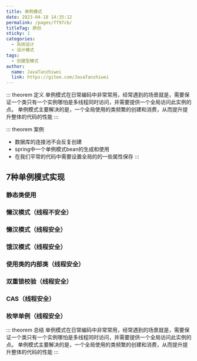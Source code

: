 ```yaml
---
title: 单例模式
date: 2023-04-18 14:35:12
permalink: /pages/ff97cb/
titleTag: 原创
sticky: 1
categories:
  - 系统设计
  - 设计模式
tags:
  - 创建型模式
author: 
  name: JavaTanzhiwei
  link: https://gitee.com/JavaTanzhiwei
---
```

::: theorem 定义
单例模式在日常编码中非常常用，经常遇到的场景就是，需要保证一个类只有一个实例哪怕是多线程同时访问，并需要提供一个全局访问此实例的点。
单例模式主要解决的是，一个全局使用的类频繁的创建和消费，从而提升提升整体的代码的性能
:::
<!-- more -->
::: theorem 案例
* 数据库的连接池不会反复创建
* spring中一个单例模式bean的生成和使用
* 在我们平常的代码中需要设置全局的的一些属性保存
:::

## 7种单例模式实现
### 静态类使用
### 懒汉模式（线程不安全）
### 懒汉模式（线程安全）
### 饿汉模式（线程安全）
### 使用类的内部类（线程安全）
### 双重锁校验（线程安全）
### CAS（线程安全）
### 枚举单例（线程安全）

::: theorem 总结
单例模式在日常编码中非常常用，经常遇到的场景就是，需要保证一个类只有一个实例哪怕是多线程同时访问，并需要提供一个全局访问此实例的点。
单例模式主要解决的是，一个全局使用的类频繁的创建和消费，从而提升提升整体的代码的性能
:::
